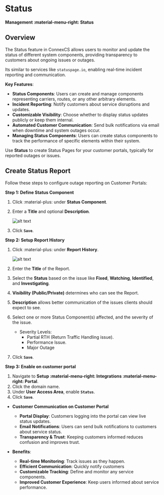 # Status

**Management :material-menu-right: Status**

## Overview

The Status feature in ConnexCS allows users to monitor and update the status of different system components, providing transparency to customers about ongoing issues or outages.

Its similar to services like `statuspage.io`, enabling real-time incident reporting and communication.

**Key Features**:

+ **Status Components**: Users can create and manage components representing carriers, routes, or any other arbitrary elements.
+ **Incident Reporting**: Notify customers about service disruptions and updates.
+ **Customizable Visibility**: Choose whether to display status updates publicly or keep them internal.
+ **Automated Customer Communication**: Send bulk notifications via email when downtime and system outages occur.
+ **Managing Status Components**: Users can create status components to track the performance of specific elements within their system.

Use **Status** to create Status Pages for your customer portals, typically for reported outages or issues.

## Create Status Report

Follow these steps to configure outage reporting on Customer Portals:

**Step 1: Define Status Component**

1. Click :material-plus: under **Status Component**.
2. Enter a **Title** and optional **Description**.

    ![alt text][system-status-2]

3. Click **`Save`**.

**Step 2: Setup Report History**

1. Click :material-plus: under **Report History**.

    ![alt text][system-status-3]

2. Enter the **Title** of the Report.
3. Select the **Status** based on the issue like **Fixed**, **Watching**, **Identified**, and **Investigating**.
4. **Visibility (Public/Private)** determines who can see the Report.
5. **Description** allows better communication of the issues clients should expect to see.
6. Select one or more Status Component(s) affected, and the severity of the issue.
      + Severity Levels:
        + Partial RTH (Return Traffic Handling issue).
        + Performance Issue.
        + Major Outage

7. Click **`Save`**.

**Step 3: Enable on customer portal**

1. Navigate to **Setup :material-menu-right: Integrations :material-menu-right: Portal**.
2. Click the domain name.
3. Under **User Access Area**, enable **`Status`**.
4. Click **`Save`**.

+ **Customer Communication on Customer Portal**
  + **Portal Display**: Customers logging into the portal can view live status updates.
  + **Email Notifications**: Users can send bulk notifications to customers about service status.
  + **Transparency & Trust**: Keeping customers informed reduces confusion and improves trust.

+ **Benefits**:
  + **Real-time Monitoring**: Track issues as they happen.
  + **Efficient Communication**: Quickly notify customers
  + **Customizable Tracking**: Define and monitor any service components.
  + **Improved Customer Experience**: Keep users informed about service performance.

[system-status-2]: /misc/img/264.png "system-status-2"
[system-status-3]: /misc/img/265.png "system-status-3"
